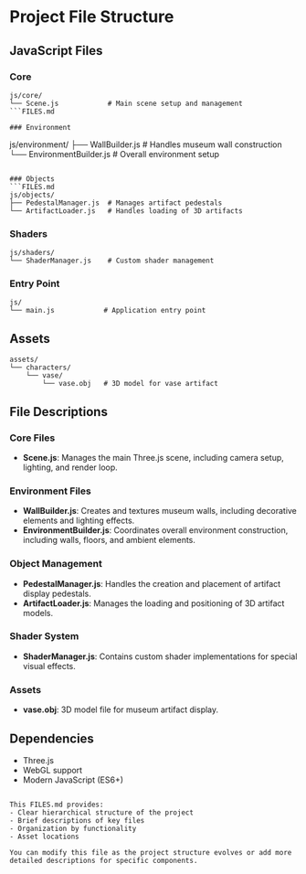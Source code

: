 
# Project File Structure

## JavaScript Files

### Core
```
js/core/
└── Scene.js            # Main scene setup and management
```FILES.md

### Environment
```
js/environment/
├── WallBuilder.js      # Handles museum wall construction
└── EnvironmentBuilder.js # Overall environment setup
```

### Objects
```FILES.md
js/objects/
├── PedestalManager.js  # Manages artifact pedestals
└── ArtifactLoader.js   # Handles loading of 3D artifacts
```

### Shaders
```
js/shaders/
└── ShaderManager.js    # Custom shader management
```

### Entry Point
```
js/
└── main.js            # Application entry point
```

## Assets
```
assets/
└── characters/
    └── vase/
        └── vase.obj   # 3D model for vase artifact
```

## File Descriptions

### Core Files
- **Scene.js**: Manages the main Three.js scene, including camera setup, lighting, and render loop.

### Environment Files
- **WallBuilder.js**: Creates and textures museum walls, including decorative elements and lighting effects.
- **EnvironmentBuilder.js**: Coordinates overall environment construction, including walls, floors, and ambient elements.

### Object Management
- **PedestalManager.js**: Handles the creation and placement of artifact display pedestals.
- **ArtifactLoader.js**: Manages the loading and positioning of 3D artifact models.

### Shader System
- **ShaderManager.js**: Contains custom shader implementations for special visual effects.

### Assets
- **vase.obj**: 3D model file for museum artifact display.

## Dependencies
- Three.js
- WebGL support
- Modern JavaScript (ES6+)
```

This FILES.md provides:
- Clear hierarchical structure of the project
- Brief descriptions of key files
- Organization by functionality
- Asset locations

You can modify this file as the project structure evolves or add more detailed descriptions for specific components.

